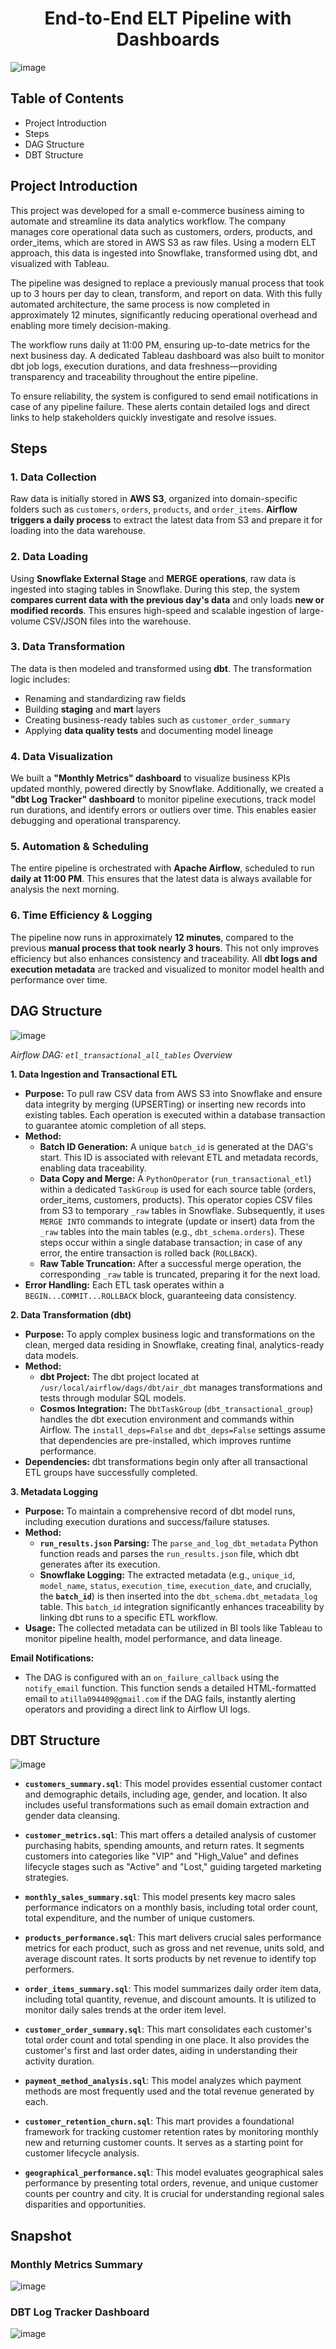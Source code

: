 <div align="center">
  <h1>End-to-End ELT Pipeline with Dashboards</h1>
 </p>
</div>


![image](https://github.com/AtilaKzlts/ETL-Pipeline/blob/main/assets/diagram.svg)

## Table of Contents

  * Project Introduction
  * Steps
  * DAG Structure
  * DBT Structure
  

## Project Introduction


This project was developed for a small e-commerce business aiming to automate and streamline its data analytics workflow. The company manages core operational data such as customers, orders, products, and order_items, which are stored in AWS S3 as raw files. Using a modern ELT approach, this data is ingested into Snowflake, transformed using dbt, and visualized with Tableau.

The pipeline was designed to replace a previously manual process that took up to 3 hours per day to clean, transform, and report on data. With this fully automated architecture, the same process is now completed in approximately 12 minutes, significantly reducing operational overhead and enabling more timely decision-making.

The workflow runs daily at 11:00 PM, ensuring up-to-date metrics for the next business day. A dedicated Tableau dashboard was also built to monitor dbt job logs, execution durations, and data freshness—providing transparency and traceability throughout the entire pipeline.

To ensure reliability, the system is configured to send email notifications in case of any pipeline failure. These alerts contain detailed logs and direct links to help stakeholders quickly investigate and resolve issues.


## Steps

### 1. Data Collection

Raw data is initially stored in **AWS S3**, organized into domain-specific folders such as `customers`, `orders`, `products`, and `order_items`. **Airflow triggers a daily process** to extract the latest data from S3 and prepare it for loading into the data warehouse.

### 2. Data Loading

Using **Snowflake External Stage** and **MERGE operations**, raw data is ingested into staging tables in Snowflake. During this step, the system **compares current data with the previous day's data** and only loads **new or modified records**. This ensures high-speed and scalable ingestion of large-volume CSV/JSON files into the warehouse.

### 3. Data Transformation

The data is then modeled and transformed using **dbt**. The transformation logic includes:

* Renaming and standardizing raw fields
* Building **staging** and **mart** layers
* Creating business-ready tables such as `customer_order_summary`
* Applying **data quality tests** and documenting model lineage

### 4. Data Visualization

We built a **"Monthly Metrics" dashboard** to visualize business KPIs updated monthly, powered directly by Snowflake.
Additionally, we created a **"dbt Log Tracker" dashboard** to monitor pipeline executions, track model run durations, and identify errors or outliers over time. This enables easier debugging and operational transparency.

### 5. Automation & Scheduling

The entire pipeline is orchestrated with **Apache Airflow**, scheduled to run **daily at 11:00 PM**. This ensures that the latest data is always available for analysis the next morning.

### 6. Time Efficiency & Logging

The pipeline now runs in approximately **12 minutes**, compared to the previous **manual process that took nearly 3 hours**.
This not only improves efficiency but also enhances consistency and traceability.
All **dbt logs and execution metadata** are tracked and visualized to monitor model health and performance over time.

## DAG Structure

![image](https://github.com/AtilaKzlts/ETL-Pipeline/blob/main/assets/dag_stracure.png)

*Airflow DAG: `etl_transactional_all_tables` Overview*

**1. Data Ingestion and Transactional ETL**

* **Purpose:** To pull raw CSV data from AWS S3 into Snowflake and ensure data integrity by merging (UPSERTing) or inserting new records into existing tables. Each operation is executed within a database transaction to guarantee atomic completion of all steps.
* **Method:**
    * **Batch ID Generation:** A unique `batch_id` is generated at the DAG's start. This ID is associated with relevant ETL and metadata records, enabling data traceability.
    * **Data Copy and Merge:** A `PythonOperator` (`run_transactional_etl`) within a dedicated `TaskGroup` is used for each source table (orders, order\_items, customers, products). This operator copies CSV files from S3 to temporary `_raw` tables in Snowflake. Subsequently, it uses `MERGE INTO` commands to integrate (update or insert) data from the `_raw` tables into the main tables (e.g., `dbt_schema.orders`). These steps occur within a single database transaction; in case of any error, the entire transaction is rolled back (`ROLLBACK`).
    * **Raw Table Truncation:** After a successful merge operation, the corresponding `_raw` table is truncated, preparing it for the next load.
* **Error Handling:** Each ETL task operates within a `BEGIN...COMMIT...ROLLBACK` block, guaranteeing data consistency.

**2. Data Transformation (dbt)**

* **Purpose:** To apply complex business logic and transformations on the clean, merged data residing in Snowflake, creating final, analytics-ready data models.
* **Method:**
    * **dbt Project:** The dbt project located at `/usr/local/airflow/dags/dbt/air_dbt` manages transformations and tests through modular SQL models.
    * **Cosmos Integration:** The `DbtTaskGroup` (`dbt_transactional_group`) handles the dbt execution environment and commands within Airflow. The `install_deps=False` and `dbt_deps=False` settings assume that dependencies are pre-installed, which improves runtime performance.
* **Dependencies:** dbt transformations begin only after all transactional ETL groups have successfully completed.

**3. Metadata Logging**

* **Purpose:** To maintain a comprehensive record of dbt model runs, including execution durations and success/failure statuses.
* **Method:**
    * **`run_results.json` Parsing:** The `parse_and_log_dbt_metadata` Python function reads and parses the `run_results.json` file, which dbt generates after its execution.
    * **Snowflake Logging:** The extracted metadata (e.g., `unique_id`, `model_name`, `status`, `execution_time`, `execution_date`, and crucially, the **`batch_id`**) is then inserted into the `dbt_schema.dbt_metadata_log` table. This `batch_id` integration significantly enhances traceability by linking dbt runs to a specific ETL workflow.
* **Usage:** The collected metadata can be utilized in BI tools like Tableau to monitor pipeline health, model performance, and data lineage.

**Email Notifications:**

* The DAG is configured with an `on_failure_callback` using the `notify_email` function. This function sends a detailed HTML-formatted email to `atilla094409@gmail.com` if the DAG fails, instantly alerting operators and providing a direct link to Airflow UI logs.


## DBT Structure

![image](https://github.com/AtilaKzlts/ETL-Pipeline/blob/main/assets/dbt_sctature.png)

* **`customers_summary.sql`**: This model provides essential customer contact and demographic details, including age, gender, and location. It also includes useful transformations such as email domain extraction and gender data cleansing.
  
* **`customer_metrics.sql`**: This mart offers a detailed analysis of customer purchasing habits, spending amounts, and return rates. It segments customers into categories like "VIP" and "High_Value" and defines lifecycle stages such as "Active" and "Lost," guiding targeted marketing strategies.
  
* **`monthly_sales_summary.sql`**: This model presents key macro sales performance indicators on a monthly basis, including total order count, total expenditure, and the number of unique customers.
* **`products_performance.sql`**: This mart delivers crucial sales performance metrics for each product, such as gross and net revenue, units sold, and average discount rates. It sorts products by net revenue to identify top performers.
* **`order_items_summary.sql`**: This model summarizes daily order item data, including total quantity, revenue, and discount amounts. It is utilized to monitor daily sales trends at the order item level.
* **`customer_order_summary.sql`**: This mart consolidates each customer's total order count and total spending in one place. It also provides the customer's first and last order dates, aiding in understanding their activity duration.
* **`payment_method_analysis.sql`**: This model analyzes which payment methods are most frequently used and the total revenue generated by each.
* **`customer_retention_churn.sql`**: This mart provides a foundational framework for tracking customer retention rates by monitoring monthly new and returning customer counts. It serves as a starting point for customer lifecycle analysis.
* **`geographical_performance.sql`**: This model evaluates geographical sales performance by presenting total orders, revenue, and unique customer counts per country and city. It is crucial for understanding regional sales disparities and opportunities.

## Snapshot

### Monthly Metrics Summary
![image](https://github.com/AtilaKzlts/ETL-Pipeline/blob/main/assets/Admin_Dashboard.png)

### DBT Log Tracker Dashboard
![image](https://github.com/AtilaKzlts/ETL-Pipeline/blob/main/assets/dbt_log.png)
